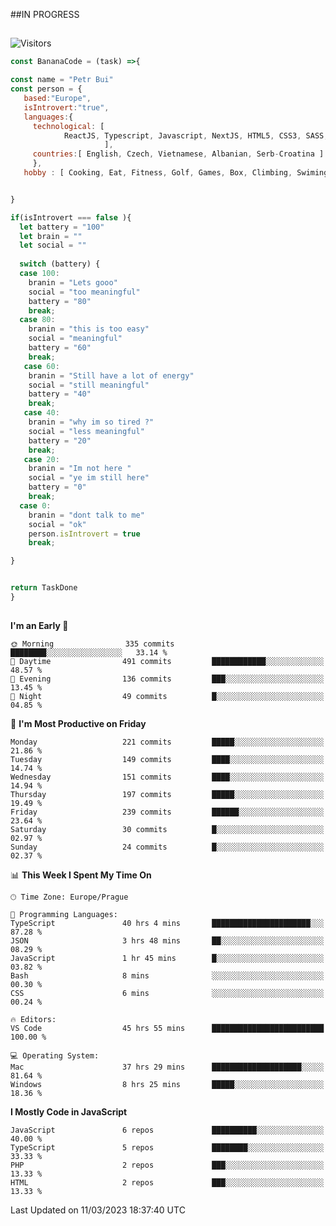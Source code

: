 ##IN PROGRESS
##
![Visitors](https://komarev.com/ghpvc/?username=petrbui&style=for-the-badge&label=Visitors+👀)
```Javascript
const BananaCode = (task) =>{

const name = "Petr Bui"
const person = {
   based:"Europe",
   isIntrovert:"true",
   languages:{
     technological: [ 
            ReactJS, Typescript, Javascript, NextJS, HTML5, CSS3, SASS, Redux, Node, Storybook, Styled-Component
                     ],
     countries:[ English, Czech, Vietnamese, Albanian, Serb-Croatina ]
     },
   hobby : [ Cooking, Eat, Fitness, Golf, Games, Box, Climbing, Swiming],


}

if(isIntrovert === false ){
  let battery = "100"
  let brain = ""
  let social = ""
  
  switch (battery) {
  case 100:
    branin = "Lets gooo"
    social = "too meaningful"
    battery = "80"
    break;
  case 80:
    branin = "this is too easy"
    social = "meaningful"
    battery = "60"
    break;
   case 60:
    branin = "Still have a lot of energy"
    social = "still meaningful"
    battery = "40"
    break;
   case 40:
    branin = "why im so tired ?"
    social = "less meaningful"
    battery = "20"
    break;
   case 20:
    branin = "Im not here "
    social = "ye im still here"
    battery = "0"
    break;
  case 0:
    branin = "dont talk to me"
    social = "ok"
    person.isIntrovert = true
    break;

}


return TaskDone
}
```



##
<!--
[![My GitHub stats](https://github-readme-stats.vercel.app/api?username=petrbui&theme=github_dark)](https://github.com/anuraghazra/github-readme-stats)

[![My wakatime stats](https://github-readme-stats.vercel.app/api/wakatime?username=petrbui&theme=github_dark)](https://github.com/anuraghazra/github-readme-stats)
-->
<!--START_SECTION:waka-->
**I'm an Early 🐤** 

```text
🌞 Morning                335 commits         ████████░░░░░░░░░░░░░░░░░   33.14 % 
🌆 Daytime                491 commits         ████████████░░░░░░░░░░░░░   48.57 % 
🌃 Evening                136 commits         ███░░░░░░░░░░░░░░░░░░░░░░   13.45 % 
🌙 Night                  49 commits          █░░░░░░░░░░░░░░░░░░░░░░░░   04.85 % 
```
📅 **I'm Most Productive on Friday** 

```text
Monday                   221 commits         █████░░░░░░░░░░░░░░░░░░░░   21.86 % 
Tuesday                  149 commits         ████░░░░░░░░░░░░░░░░░░░░░   14.74 % 
Wednesday                151 commits         ████░░░░░░░░░░░░░░░░░░░░░   14.94 % 
Thursday                 197 commits         █████░░░░░░░░░░░░░░░░░░░░   19.49 % 
Friday                   239 commits         ██████░░░░░░░░░░░░░░░░░░░   23.64 % 
Saturday                 30 commits          █░░░░░░░░░░░░░░░░░░░░░░░░   02.97 % 
Sunday                   24 commits          █░░░░░░░░░░░░░░░░░░░░░░░░   02.37 % 
```


📊 **This Week I Spent My Time On** 

```text
🕑︎ Time Zone: Europe/Prague

💬 Programming Languages: 
TypeScript               40 hrs 4 mins       ██████████████████████░░░   87.28 % 
JSON                     3 hrs 48 mins       ██░░░░░░░░░░░░░░░░░░░░░░░   08.29 % 
JavaScript               1 hr 45 mins        █░░░░░░░░░░░░░░░░░░░░░░░░   03.82 % 
Bash                     8 mins              ░░░░░░░░░░░░░░░░░░░░░░░░░   00.30 % 
CSS                      6 mins              ░░░░░░░░░░░░░░░░░░░░░░░░░   00.24 % 

🔥 Editors: 
VS Code                  45 hrs 55 mins      █████████████████████████   100.00 % 

💻 Operating System: 
Mac                      37 hrs 29 mins      ████████████████████░░░░░   81.64 % 
Windows                  8 hrs 25 mins       █████░░░░░░░░░░░░░░░░░░░░   18.36 % 
```

**I Mostly Code in JavaScript** 

```text
JavaScript               6 repos             ██████████░░░░░░░░░░░░░░░   40.00 % 
TypeScript               5 repos             ████████░░░░░░░░░░░░░░░░░   33.33 % 
PHP                      2 repos             ███░░░░░░░░░░░░░░░░░░░░░░   13.33 % 
HTML                     2 repos             ███░░░░░░░░░░░░░░░░░░░░░░   13.33 % 
```




 Last Updated on 11/03/2023 18:37:40 UTC
<!--END_SECTION:waka-->
